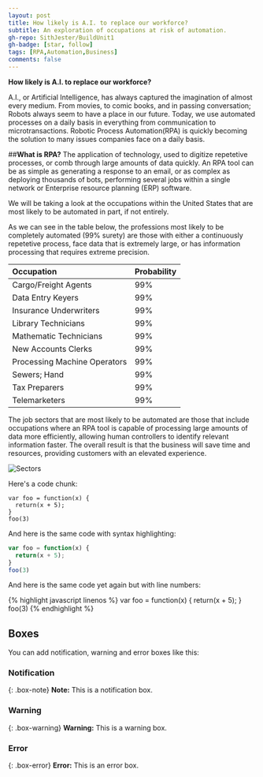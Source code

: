 ```yaml
---
layout: post
title: How likely is A.I. to replace our workforce?
subtitle: An exploration of occupations at risk of automation.
gh-repo: SithJester/BuildUnit1
gh-badge: [star, follow]
tags: [RPA,Automation,Business]
comments: false
---
```

**How likely is A.I. to replace our workforce?**

A.I., or Artificial Intelligence, has always captured the imagination of almost every medium. From movies, to comic books, and in passing conversation; Robots always seem to have a place in our future. Today, we use automated processes on a daily basis in everything from communication to microtransactions. Robotic Process Automation(RPA) is quickly becoming the solution to many issues companies face on a daily basis.

##**What is RPA?** 
The application of technology, used to digitize repetetive processes, or comb through large amounts of data quickly. An RPA tool can be as simple as generating a response to an email, or as complex as deploying thousands of bots, performing several jobs within a single network or Enterprise resource planning (ERP) software. 

We will be taking a look at the occupations within the United States that are most likely to be automated in part, if not entirely. 

As we can see in the table below, the professions most likely to be completely automated (99% surety) are those with either a continuously repetetive process, face data that is extremely large, or has information processing that requires extreme precision. 

| Occupation | Probability |
| :------ |:--- |
| Cargo/Freight Agents | 99% | 
| Data Entry Keyers | 99% |
| Insurance Underwriters | 99% |
| Library Technicians | 99% |
| Mathematic Technicians | 99% |
| New Accounts Clerks | 99% |
| Processing Machine Operators | 99% |
| Sewers; Hand | 99% |
| Tax Preparers | 99% |
| Telemarketers | 99% |

The job sectors that are most likely to be automated are those that include occupations where an RPA tool is capable of processing large amounts of data more efficiently, allowing human controllers to identify relevant information faster. The overall result is that the business will save time and resources, providing customers with an elevated experience.

![Sectors](/SectorGraph)

Here's a code chunk:

~~~
var foo = function(x) {
  return(x + 5);
}
foo(3)
~~~

And here is the same code with syntax highlighting:

```javascript
var foo = function(x) {
  return(x + 5);
}
foo(3)
```

And here is the same code yet again but with line numbers:

{% highlight javascript linenos %}
var foo = function(x) {
  return(x + 5);
}
foo(3)
{% endhighlight %}

## Boxes
You can add notification, warning and error boxes like this:

### Notification

{: .box-note}
**Note:** This is a notification box.

### Warning

{: .box-warning}
**Warning:** This is a warning box.

### Error

{: .box-error}
**Error:** This is an error box.
